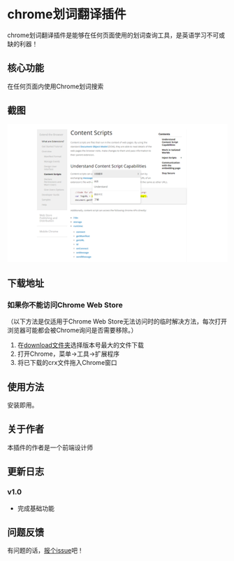 # chrome划词翻译插件

chrome划词翻译插件是能够在任何页面使用的划词查询工具，是英语学习不可或缺的利器！

## 核心功能

在任何页面内使用Chrome划词搜索

## 截图

![](https://github.com/jiaxiaoweist/translation-extensions/blob/master/res/screenshoot-1.png)

## 下载地址
### 如果你不能访问Chrome Web Store

（以下方法是仅适用于Chrome Web Store无法访问时的临时解决方法，每次打开浏览器可能都会被Chrome询问是否需要移除。）

1. 在<a href="https://github.com/Ovilia/handian-chrome-extension/tree/master/download">download文件夹</a>选择版本号最大的文件下载
2. 打开Chrome，菜单->工具->扩展程序
3. 将已下载的crx文件拖入Chrome窗口

## 使用方法

安装即用。


## 关于作者

本插件的作者是一个前端设计师

## 更新日志

### v1.0

- 完成基础功能

## 问题反馈

有问题的话，<a href="https://github.com/jiaxiaoweist/translation-extensions/issues/new">报个issue</a>吧！
